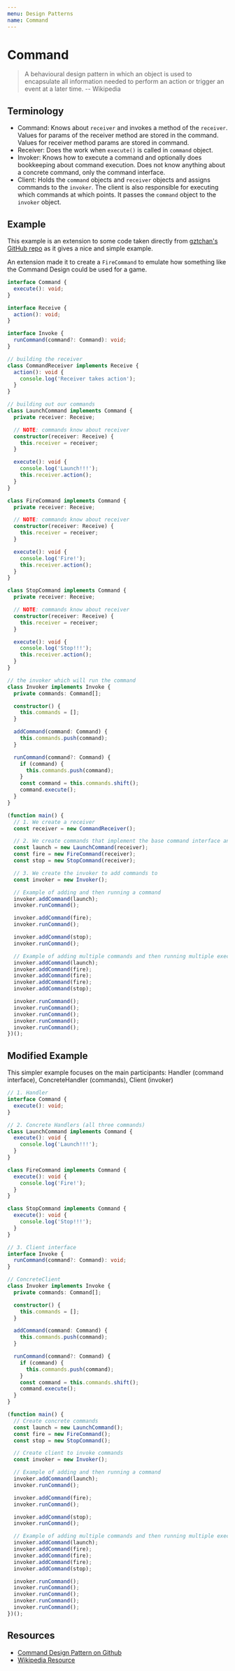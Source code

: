 ```yaml
---
menu: Design Patterns
name: Command
---
```


# Command

> A behavioural design pattern in which an object is used to encapsulate all information needed to perform an action or trigger an event at a later time. -- Wikipedia

## Terminology

- Command: Knows about `receiver` and invokes a method of the `receiver`. Values for params of the receiver method are stored in the command. Values for receiver method params are stored in command.
- Receiver: Does the work when `execute()` is called in `command` object.
- Invoker: Knows how to execute a command and optionally does bookkeeping about command execution. Does not know anything about a concrete command, only the command interface.
- Client: Holds the `command` objects and `receiver` objects and assigns commands to the `invoker`. The client is also responsible for executing which commands at which points. It passes the `command` object to the `invoker` object.

## Example

This example is an extension to some code taken directly from [gztchan's GitHub repo](https://github.com/gztchan/design-patterns-in-typescript/blob/master/command/command.ts) as it gives a nice and simple example.

An extension made it to create a `FireCommand` to emulate how something like the Command Design could be used for a game.

```typescript
interface Command {
  execute(): void;
}

interface Receive {
  action(): void;
}

interface Invoke {
  runCommand(command?: Command): void;
}

// building the receiver
class CommandReceiver implements Receive {
  action(): void {
    console.log('Receiver takes action');
  }
}

// building out our commands
class LaunchCommand implements Command {
  private receiver: Receive;

  // NOTE: commands know about receiver
  constructor(receiver: Receive) {
    this.receiver = receiver;
  }

  execute(): void {
    console.log('Launch!!!');
    this.receiver.action();
  }
}

class FireCommand implements Command {
  private receiver: Receive;

  // NOTE: commands know about receiver
  constructor(receiver: Receive) {
    this.receiver = receiver;
  }

  execute(): void {
    console.log('Fire!');
    this.receiver.action();
  }
}

class StopCommand implements Command {
  private receiver: Receive;

  // NOTE: commands know about receiver
  constructor(receiver: Receive) {
    this.receiver = receiver;
  }

  execute(): void {
    console.log('Stop!!!');
    this.receiver.action();
  }
}

// the invoker which will run the command
class Invoker implements Invoke {
  private commands: Command[];

  constructor() {
    this.commands = [];
  }

  addCommand(command: Command) {
    this.commands.push(command);
  }

  runCommand(command?: Command) {
    if (command) {
      this.commands.push(command);
    }
    const command = this.commands.shift();
    command.execute();
  }
}

(function main() {
  // 1. We create a receiver
  const receiver = new CommandReceiver();

  // 2. We create commands that implement the base command interface and pass the receiver object to the command
  const launch = new LaunchCommand(receiver);
  const fire = new FireCommand(receiver);
  const stop = new StopCommand(receiver);

  // 3. We create the invoker to add commands to
  const invoker = new Invoker();

  // Example of adding and then running a command
  invoker.addCommand(launch);
  invoker.runCommand();

  invoker.addCommand(fire);
  invoker.runCommand();

  invoker.addCommand(stop);
  invoker.runCommand();

  // Example of adding multiple commands and then running multiple executions
  invoker.addCommand(launch);
  invoker.addCommand(fire);
  invoker.addCommand(fire);
  invoker.addCommand(fire);
  invoker.addCommand(stop);

  invoker.runCommand();
  invoker.runCommand();
  invoker.runCommand();
  invoker.runCommand();
  invoker.runCommand();
})();
```

## Modified Example

This simpler example focuses on the main participants: Handler (command interface), ConcreteHandler (commands), Client (invoker)

```typescript
// 1. Handler
interface Command {
  execute(): void;
}

// 2. Concrete Handlers (all three commands)
class LaunchCommand implements Command {
  execute(): void {
    console.log('Launch!!!');
  }
}

class FireCommand implements Command {
  execute(): void {
    console.log('Fire!');
  }
}

class StopCommand implements Command {
  execute(): void {
    console.log('Stop!!!');
  }
}

// 3. Client interface
interface Invoke {
  runCommand(command?: Command): void;
}

// ConcreteClient
class Invoker implements Invoke {
  private commands: Command[];

  constructor() {
    this.commands = [];
  }

  addCommand(command: Command) {
    this.commands.push(command);
  }

  runCommand(command?: Command) {
    if (command) {
      this.commands.push(command);
    }
    const command = this.commands.shift();
    command.execute();
  }
}

(function main() {
  // Create concrete commands
  const launch = new LaunchCommand();
  const fire = new FireCommand();
  const stop = new StopCommand();

  // Create client to invoke commands
  const invoker = new Invoker();

  // Example of adding and then running a command
  invoker.addCommand(launch);
  invoker.runCommand();

  invoker.addCommand(fire);
  invoker.runCommand();

  invoker.addCommand(stop);
  invoker.runCommand();

  // Example of adding multiple commands and then running multiple executions
  invoker.addCommand(launch);
  invoker.addCommand(fire);
  invoker.addCommand(fire);
  invoker.addCommand(fire);
  invoker.addCommand(stop);

  invoker.runCommand();
  invoker.runCommand();
  invoker.runCommand();
  invoker.runCommand();
  invoker.runCommand();
})();
```

## Resources

- [Command Design Pattern on Github](https://github.com/gztchan/design-patterns-in-typescript/blob/master/command/command.ts)
- [Wikipedia Resource](https://en.wikipedia.org/wiki/Command_pattern)
